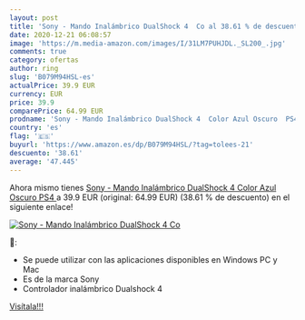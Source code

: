 ```yaml
---
layout: post
title: 'Sony - Mando Inalámbrico DualShock 4  Co al 38.61 % de descuento'
date: 2020-12-21 06:08:57
image: 'https://m.media-amazon.com/images/I/31LM7PUHJDL._SL200_.jpg'
comments: true
category: ofertas
author: ring
slug: 'B079M94HSL-es'
actualPrice: 39.9 EUR
currency: EUR
price: 39.9
comparePrice: 64.99 EUR
prodname: 'Sony - Mando Inalámbrico DualShock 4  Color Azul Oscuro  PS4 '
country: 'es'
flag: '🇪🇸'
buyurl: 'https://www.amazon.es/dp/B079M94HSL/?tag=tolees-21'
descuento: '38.61'
average: '47.445'
---
```


Ahora mismo tienes [Sony - Mando Inalámbrico DualShock 4  Color Azul Oscuro  PS4 ](https://www.amazon.es/dp/B079M94HSL/?tag=tolees-21) a 39.9 EUR (original: 64.99 EUR) (38.61 %  de descuento) en el siguiente enlace!

[![Sony - Mando Inalámbrico DualShock 4  Co](https://m.media-amazon.com/images/I/31LM7PUHJDL._SL200_.jpg)](https://www.amazon.es/dp/B079M94HSL/?tag=tolees-21)

🔎:

- Se puede utilizar con las aplicaciones disponibles en Windows PC y Mac
- Es de la marca Sony
- Controlador inalámbrico Dualshock 4

[Visítala!!!](https://www.amazon.es/dp/B079M94HSL/?tag=tolees-21)
